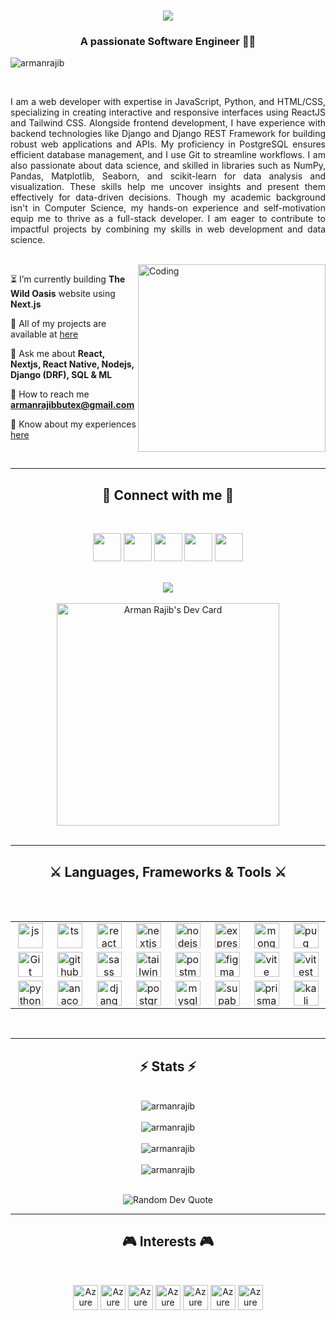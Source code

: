 <h1 align="center">
    <img src="https://readme-typing-svg.herokuapp.com/?font=Righteous&size=35&center=true&vCenter=true&width=500&height=70&duration=4000&lines=Hello,+World!+👋;+I'm+Arman+Hossain+Rajib!;" />
</h1>

<h3 align="center">A passionate Software Engineer 👨‍💻</h3>

<p align="left"> <img src="https://komarev.com/ghpvc/?username=armanrajib&label=Profile%20views&color=0e75b6&style=flat" alt="armanrajib" /> </p>

<br/>

<p align="justify">I am a web developer with expertise in JavaScript, Python, and HTML/CSS, specializing in creating interactive and responsive interfaces using ReactJS and Tailwind CSS. Alongside frontend development, I have experience with backend technologies like Django and Django REST Framework for building robust web applications and APIs. My proficiency in PostgreSQL ensures efficient database management, and I use Git to streamline workflows. I am also passionate about data science, and skilled in libraries such as NumPy, Pandas, Matplotlib, Seaborn, and scikit-learn for data analysis and visualization. These skills help me uncover insights and present them effectively for data-driven decisions. Though my academic background isn't in Computer Science, my hands-on experience and self-motivation equip me to thrive as a full-stack developer. I am eager to contribute to impactful projects by combining my skills in web development and data science.</p></br>

<img align="right" alt="Coding" width="300" src="https://mir-s3-cdn-cf.behance.net/project_modules/hd/06f21a161921919.63cd7887d0a70.gif">

⏳ I’m currently building **The Wild Oasis** website using **Next.js**

🚩 All of my projects are available at [here](https://sites.google.com/view/arman-hossain-rajib/projects/)

💬 Ask me about **React, Nextjs, React Native, Nodejs, Django (DRF), SQL & ML**

📧 How to reach me **armanrajibbutex@gmail.com**

📃 Know about my experiences [here](https://drive.google.com/file/d/138e1Yf3UEAOy8ipYPqPWhfNXrun8JoBm/view?usp=sharing)

</br>

<hr/>

<h2 align="center">📱 Connect with me 📱</h2>
<br/>
<p align="center">
<a href="https://facebook.com/ArmanHossainRajib/" target="blank"><img src="https://go-skill-icons.vercel.app/api/icons?i=facebook" height=45 withd=45 /></a>
<a href="https://linkedin.com/in/armanrajib" target="blank"><img src="https://go-skill-icons.vercel.app/api/icons?i=linkedin" height=45 withd=45 /></a>
<a href="https://twitter.com/armanXrajib" target="blank"><img src="https://go-skill-icons.vercel.app/api/icons?i=twitter" height=45 withd=45 /></a>
<a href="https://leetcode.com/u/armanrajib/" target="blank"><img src="https://go-skill-icons.vercel.app/api/icons?i=leetcode" height=45 withd=45 /></a>
<a href="https://github.com/armanrajib" target="blank"><img src="https://go-skill-icons.vercel.app/api/icons?i=github" height=45 withd=45 /></a>
</p>

<br/>

<div align="center">
<a href="https://leetcode.com/u/armanrajib/" target="blank"><img src="https://leetcard.jacoblin.cool/armanrajib?theme=radical&ext=heatmap"/></a>
</div>

<br/>

<div align="center">
<a href="https://app.daily.dev/armanrajib"><img src="https://api.daily.dev/devcards/v2/9CoTPUIDqeiCALZxi80Us.png?type=default&r=mvi" width="356" alt="Arman Rajib's Dev Card"/></a>
</div>
<br/>
 
<hr/>

<h2 align="center">⚔ Languages, Frameworks & Tools ⚔</h2>
<br/>

<table>
<div style="display: flex; align-items: flex-start; align: center">
<table align="center">
  <tr>
    <td align="center" width="96">
        <img src="https://skillicons.dev/icons?i=js" width="40" height="40" alt="js" />
    </td>
    <td align="center" width="96">
        <img src="https://skillicons.dev/icons?i=ts" width="40" height="40" alt="ts" />
    </td>
    <td align="center" width="96">
        <img src="https://skillicons.dev/icons?i=react" width="40" height="40" alt="react" />
    </td>
      <td align="center" width="96">
        <img src="https://skillicons.dev/icons?i=next" width="40" height="40" alt="nextjs" />
    </td>
    <td align="center" width="96">
        <img src="https://skillicons.dev/icons?i=nodejs" width="40" height="40" alt="nodejs" />
    </td>
    <td align="center" width="96">
        <img src="https://skillicons.dev/icons?i=express" width="40" height="40" alt="express" />
    </td>
    <td align="center" width="96">
        <img src="https://skillicons.dev/icons?i=mongo" width="40" height="40" alt="mongodb" />
    </td>
      <td align="center" width="96">
        <img src="https://skillicons.dev/icons?i=pug" width="40" height="40" alt="pug" />
    </td>
  </tr>
  <tr>    
    <td align="center" width="96"> 
        <img src="https://user-images.githubusercontent.com/25181517/192108372-f71d70ac-7ae6-4c0d-8395-51d8870c2ef0.png" width="40" height="40" alt="Git" />
    </td>
     <td align="center" width="96">
        <img src="https://skillicons.dev/icons?i=github" width="40" height="40" alt="github" />
    </td>
    <td align="center"  width="96">
        <img src="https://skillicons.dev/icons?i=sass" width="40" height="40" alt="sass" />
    </td>
    <td align="center" width="96">
        <img src="https://skillicons.dev/icons?i=tailwind" width="40" height="40" alt="tailwind" />
    </td>
    <td align="center" width="96">
        <img src="https://skillicons.dev/icons?i=postman" width="40" height="40" alt="postman" />
    </td>
    <td align="center"  width="96">
        <img src="https://skillicons.dev/icons?i=figma" width="40" height="40" alt="figma" />
    </td>
      <td align="center"  width="96">
        <img src="https://skillicons.dev/icons?i=vite" width="40" height="40" alt="vite" />
    </td>
    <td align="center"  width="96">
        <img src="https://skillicons.dev/icons?i=vitest" width="40" height="40" alt="vitest" />
    </td>
  </tr>
  <tr>     
    <td align="center" width="96">
        <img src="https://skillicons.dev/icons?i=python" width="40" height="40" alt="python" />
    </td>
    <td align="center" width="96">
        <img src="https://skillicons.dev/icons?i=anaconda" width="40" height="40" alt="anaconda" />
    </td>
    <td align="center" width="96">
        <img src="https://skillicons.dev/icons?i=django" width="40" height="40" alt="django" />
    </td>
    <td align="center" width="96">
        <img src="https://skillicons.dev/icons?i=postgres" width="40" height="40" alt="postgres" />
    </td>
    <td align="center" width="96">
        <img src="https://skillicons.dev/icons?i=mysql" width="40" height="40" alt="mysql" />
    </td>
    <td align="center" width="96">
        <img src="https://skillicons.dev/icons?i=supabase" width="40" height="40" alt="supabase" />
    </td>
    <td align="center" width="96">
        <img src="https://skillicons.dev/icons?i=prisma" width="40" height="40" alt="prisma" />
    </td>
    <td align="center" width="96">
        <img src="https://skillicons.dev/icons?i=kali" width="40" height="40" alt="kali" />
    </td>
 </tr>
</table>
</table>

<br/>

<hr/>

<h2 align="center">⚡ Stats ⚡</h2>
<br/>

<div align=center>
<img align="center" src="https://github-readme-streak-stats.herokuapp.com/?user=armanrajib&&theme=radical" alt="armanrajib" />
<br/>
    
<br/>
<img src="https://github-readme-activity-graph.vercel.app/graph?username=armanrajib&bg_color=141321&color=f8d847&line=a9fef7&point=87cbc5&area_color=a9fef7&title_color=fe428e&area=true" alt="armanrajib" />
<br/>

<br/>
<img align="center" src="https://github-readme-stats.vercel.app/api?username=armanrajib&show_icons=true&locale=en&&theme=radical" alt="armanrajib" />
<br/>

<br/>
<img align="center" src="https://github-readme-stats.vercel.app/api/top-langs?username=armanrajib&show_icons=true&locale=en&layout=compact&&theme=radical" alt="armanrajib" />
</div>
<br/>

<p align="center">
<img src="https://quotes-github-readme.vercel.app/api?type=horizontal&theme=radical" alt="Random Dev Quote" />
</p>

<hr/>
 
<h2 align="center">🎮 Interests 🎮</h2>
<br/>
<p align="center">
<img src="https://raw.githubusercontent.com/jrohitofficial/jrohitofficial/master/Man%20Technologist%20Medium-Dark%20Skin%20Tone.png" alt="Azure" width="40" height="40" />
<img src="https://github.com/jrohitofficial/jrohitofficial/blob/master/code.gif?raw=true" alt="Azure" width="40" height="40" />
<img src="https://raw.githubusercontent.com/jrohitofficial/jrohitofficial/master/Soccer%20Ball.webp" alt="Azure" width="40" height="40" />
<img src="https://github.com/jrohitofficial/jrohitofficial/blob/master/Musical%20Notes.png?raw=true" alt="Azure" width="40" height="40" />
<img src="https://raw.githubusercontent.com/jrohitofficial/jrohitofficial/master/Video%20Game.webp" alt="Azure" width="40" height="40" />
<img src="https://github.com/jrohitofficial/jrohitofficial/blob/master/book.gif?raw=true" alt="Azure" width="40" height="40" />
<img src="https://github.com/jrohitofficial/jrohitofficial/blob/master/globe.gif?raw=true" alt="Azure" width="40" height="40" />
</p>
